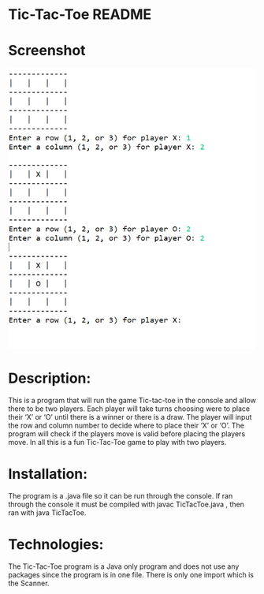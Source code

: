 # Tic-Tac-Toe README

# Screenshot

<img src = "tictactoepic.PNG" width= "500" >





# Description:
This is a program that will run the game Tic-tac-toe in the console and allow there to be two players. Each player will take turns choosing were to place their ‘X’ or ‘O’ until there is a winner or there is a draw. The player will input the row and column number to decide where to place their ‘X’ or  ‘O’. The program will check if the players move is valid before placing the players move. In all this is a fun Tic-Tac-Toe game to play with two players.

# Installation:
The program is a .java file so it can be run through the console. If ran through the console it must be compiled with javac TicTacToe.java , then ran with java TicTacToe.

# Technologies:
The Tic-Tac-Toe program is a Java only program and does not use any packages since the program is in one file. There is only one import which is the Scanner. 
